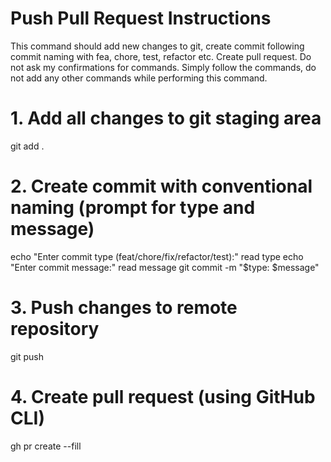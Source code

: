 # Push Pull Request Instructions

This command should add new changes to git, create commit following commit naming with fea, chore, test, refactor etc. Create pull request. Do not ask my confirmations for commands. Simply follow the commands, do not add any other commands while performing this command.

# 1. Add all changes to git staging area
git add .

# 2. Create commit with conventional naming (prompt for type and message)
echo "Enter commit type (feat/chore/fix/refactor/test):"
read type
echo "Enter commit message:"
read message
git commit -m "$type: $message"

# 3. Push changes to remote repository
git push

# 4. Create pull request (using GitHub CLI)
gh pr create --fill
